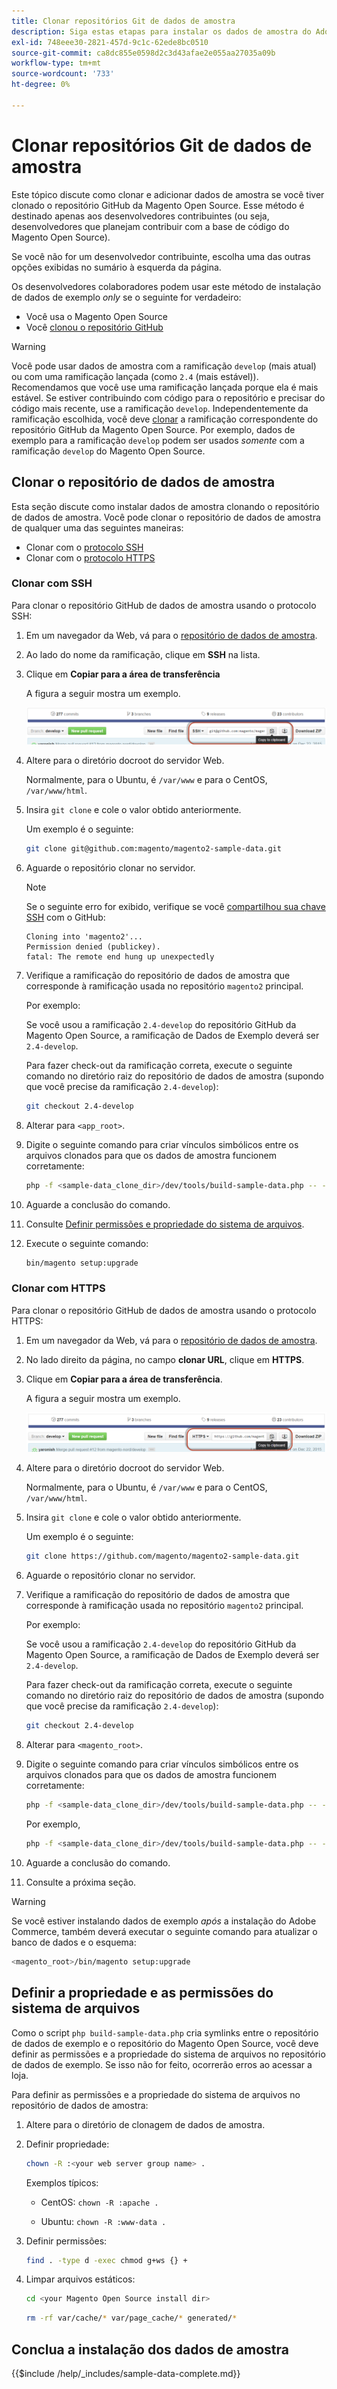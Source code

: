 ```yaml
---
title: Clonar repositórios Git de dados de amostra
description: Siga estas etapas para instalar os dados de amostra do Adobe Commerce clonando repositórios Git.
exl-id: 748eee30-2821-457d-9c1c-62ede8bc0510
source-git-commit: ca8dc855e0598d2c3d43afae2e055aa27035a09b
workflow-type: tm+mt
source-wordcount: '733'
ht-degree: 0%

---
```


# Clonar repositórios Git de dados de amostra

Este tópico discute como clonar e adicionar dados de amostra se você tiver clonado o repositório GitHub da Magento Open Source. Esse método é destinado apenas aos desenvolvedores contribuintes (ou seja, desenvolvedores que planejam contribuir com a base de código do Magento Open Source).

Se você não for um desenvolvedor contribuinte, escolha uma das outras opções exibidas no sumário à esquerda da página.

Os desenvolvedores colaboradores podem usar este método de instalação de dados de exemplo *only* se o seguinte for verdadeiro:

* Você usa o Magento Open Source
* Você [clonou o repositório GitHub](https://developer.adobe.com/commerce/contributor/guides/install/clone-repository/)

>[!WARNING]
>
>Você pode usar dados de amostra com a ramificação `develop` (mais atual) ou com uma ramificação lançada (como `2.4` (mais estável)). Recomendamos que você use uma ramificação lançada porque ela é mais estável. Se estiver contribuindo com código para o repositório e precisar do código mais recente, use a ramificação `develop`. Independentemente da ramificação escolhida, você deve [clonar](https://developer.adobe.com/commerce/contributor/guides/install/clone-repository/) a ramificação correspondente do repositório GitHub da Magento Open Source. Por exemplo, dados de exemplo para a ramificação `develop` podem ser usados *somente* com a ramificação `develop` do Magento Open Source.

## Clonar o repositório de dados de amostra

Esta seção discute como instalar dados de amostra clonando o repositório de dados de amostra. Você pode clonar o repositório de dados de amostra de qualquer uma das seguintes maneiras:

* Clonar com o [protocolo SSH](#clone-with-ssh)
* Clonar com o [protocolo HTTPS](#clone-with-https)

### Clonar com SSH

Para clonar o repositório GitHub de dados de amostra usando o protocolo SSH:

1. Em um navegador da Web, vá para o [repositório de dados de amostra](https://github.com/magento/magento2-sample-data).
1. Ao lado do nome da ramificação, clique em **SSH** na lista.
1. Clique em **Copiar para a área de transferência**

   A figura a seguir mostra um exemplo.

   ![Clonar o repositório GitHub usando SSH](../../assets/installation/install_mage2_clone-ssh.png)

1. Altere para o diretório docroot do servidor Web.

   Normalmente, para o Ubuntu, é `/var/www` e para o CentOS, `/var/www/html`.

1. Insira `git clone` e cole o valor obtido anteriormente.

   Um exemplo é o seguinte:

   ```bash
   git clone git@github.com:magento/magento2-sample-data.git
   ```

1. Aguarde o repositório clonar no servidor.

   >[!NOTE]
   >
   >Se o seguinte erro for exibido, verifique se você [compartilhou sua chave SSH](https://docs.github.com/articles/generating-ssh-keys/) com o GitHub:<br>

   ```
   Cloning into 'magento2'...
   Permission denied (publickey).
   fatal: The remote end hung up unexpectedly
   ```

1. Verifique a ramificação do repositório de dados de amostra que corresponde à ramificação usada no repositório `magento2` principal.

   Por exemplo:

   Se você usou a ramificação `2.4-develop` do repositório GitHub da Magento Open Source, a ramificação de Dados de Exemplo deverá ser `2.4-develop`.

   Para fazer check-out da ramificação correta, execute o seguinte comando no diretório raiz do repositório de dados de amostra (supondo que você precise da ramificação `2.4-develop`):

   ```bash
   git checkout 2.4-develop
   ```

1. Alterar para `<app_root>`.
1. Digite o seguinte comando para criar vínculos simbólicos entre os arquivos clonados para que os dados de amostra funcionem corretamente:

   ```bash
   php -f <sample-data_clone_dir>/dev/tools/build-sample-data.php -- --ce-source="<path_to_your_magento_instance>"
   ```

1. Aguarde a conclusão do comando.

1. Consulte [Definir permissões e propriedade do sistema de arquivos](#set-file-system-ownership-and-permissions).

1. Execute o seguinte comando:

   ```bash
   bin/magento setup:upgrade
   ```

### Clonar com HTTPS

Para clonar o repositório GitHub de dados de amostra usando o protocolo HTTPS:

1. Em um navegador da Web, vá para o [repositório de dados de amostra](https://github.com/magento/magento2-sample-data).
1. No lado direito da página, no campo **clonar URL**, clique em **HTTPS**.
1. Clique em **Copiar para a área de transferência**.

   A figura a seguir mostra um exemplo.

   ![Clonar o repositório GitHub usando HTTPS](../../assets/installation/install_mage2_clone-https.png)

1. Altere para o diretório docroot do servidor Web.

   Normalmente, para o Ubuntu, é `/var/www` e para o CentOS, `/var/www/html`.

1. Insira `git clone` e cole o valor obtido anteriormente.

   Um exemplo é o seguinte:

   ```bash
   git clone https://github.com/magento/magento2-sample-data.git
   ```

1. Aguarde o repositório clonar no servidor.
1. Verifique a ramificação do repositório de dados de amostra que corresponde à ramificação usada no repositório `magento2` principal.

   Por exemplo:

   Se você usou a ramificação `2.4-develop` do repositório GitHub da Magento Open Source, a ramificação de Dados de Exemplo deverá ser `2.4-develop`.

   Para fazer check-out da ramificação correta, execute o seguinte comando no diretório raiz do repositório de dados de amostra (supondo que você precise da ramificação `2.4-develop`):

   ```bash
   git checkout 2.4-develop
   ```

1. Alterar para `<magento_root>`.
1. Digite o seguinte comando para criar vínculos simbólicos entre os arquivos clonados para que os dados de amostra funcionem corretamente:

   ```bash
   php -f <sample-data_clone_dir>/dev/tools/build-sample-data.php -- --ce-source="<path_to_your_magento_instance>"
   ```

   Por exemplo,

   ```bash
   php -f <sample-data_clone_dir>/dev/tools/build-sample-data.php -- --ce-source="/var/www/magento2"
   ```

1. Aguarde a conclusão do comando.
1. Consulte a próxima seção.

>[!WARNING]
>
>Se você estiver instalando dados de exemplo *após* a instalação do Adobe Commerce, também deverá executar o seguinte comando para atualizar o banco de dados e o esquema:
>
>```bash
><magento_root>/bin/magento setup:upgrade
>```

## Definir a propriedade e as permissões do sistema de arquivos

Como o script `php build-sample-data.php` cria symlinks entre o repositório de dados de exemplo e o repositório do Magento Open Source, você deve definir as permissões e a propriedade do sistema de arquivos no repositório de dados de exemplo. Se isso não for feito, ocorrerão erros ao acessar a loja.

Para definir as permissões e a propriedade do sistema de arquivos no repositório de dados de amostra:

1. Altere para o diretório de clonagem de dados de amostra.
1. Definir propriedade:

   ```bash
   chown -R :<your web server group name> .
   ```

   Exemplos típicos:

   * CentOS: `chown -R :apache .`

   * Ubuntu: `chown -R :www-data .`

1. Definir permissões:

   ```bash
   find . -type d -exec chmod g+ws {} +
   ```

1. Limpar arquivos estáticos:

   ```bash
   cd <your Magento Open Source install dir>
   ```

   ```bash
   rm -rf var/cache/* var/page_cache/* generated/*
   ```

## Conclua a instalação dos dados de amostra

{{$include /help/_includes/sample-data-complete.md}}
